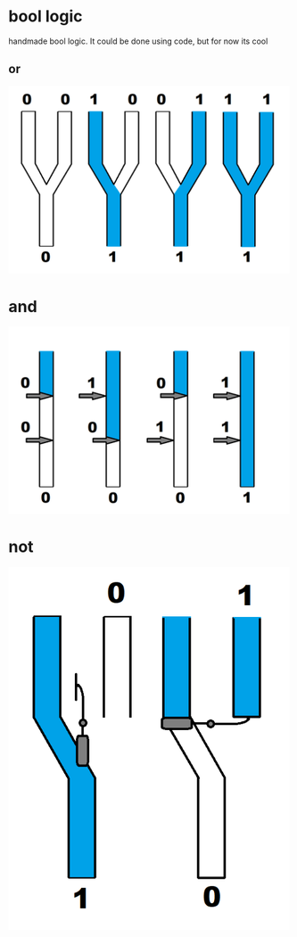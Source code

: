 # bool logic

handmade bool logic. It could be done using code, but for now its cool

## or
![image](bool-or.png)

# and
![image](bool-and.png)

# not
![image](bool-not.png)
